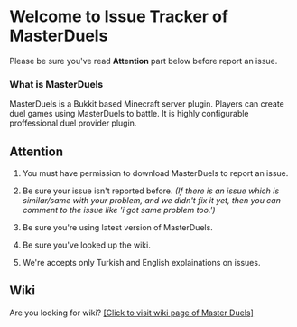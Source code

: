 # Welcome to Issue Tracker of MasterDuels
Please be sure you've read **Attention** part below before report an issue.


### What is MasterDuels
MasterDuels is a Bukkit based Minecraft server plugin. Players can create duel games using MasterDuels to battle. It is highly configurable proffessional duel provider plugin.

## Attention

1) You must have permission to download MasterDuels to report an issue.

2) Be sure your issue isn't reported before. *(If there is an issue which is similar/same with your problem, and we didn't fix it yet, then you can comment to the issue like 'i got same problem too.')*

3) Be sure you're using latest version of MasterDuels.

4) Be sure you've looked up the wiki.

5) We're accepts only Turkish and English explainations on issues.

## Wiki
Are you looking for wiki?
[\[Click to visit wiki page of Master Duels\]](https://mrobliviate.gitbook.io/masterduels-wiki-1/)
